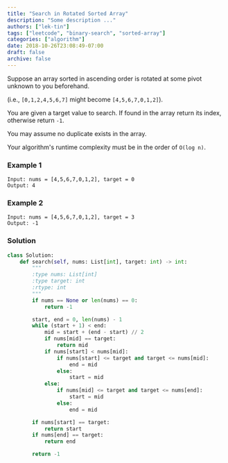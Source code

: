 ```yaml
---
title: "Search in Rotated Sorted Array"
description: "Some description ..."
authors: ["lek-tin"]
tags: ["leetcode", "binary-search", "sorted-array"]
categories: ["algorithm"]
date: 2018-10-26T23:08:49-07:00
draft: false
archive: false
---
```

Suppose an array sorted in ascending order is rotated at some pivot unknown to you beforehand.

(i.e., `[0,1,2,4,5,6,7]` might become `[4,5,6,7,0,1,2]`).

You are given a target value to search. If found in the array return its index, otherwise return `-1`.

You may assume no duplicate exists in the array.

Your algorithm's runtime complexity must be in the order of `O(log n)`.

### Example 1
```
Input: nums = [4,5,6,7,0,1,2], target = 0
Output: 4
```
### Example 2
```
Input: nums = [4,5,6,7,0,1,2], target = 3
Output: -1
```
### Solution
```python
class Solution:
    def search(self, nums: List[int], target: int) -> int:
        """
        :type nums: List[int]
        :type target: int
        :rtype: int
        """
        if nums == None or len(nums) == 0:
            return -1

        start, end = 0, len(nums) - 1
        while (start + 1) < end:
            mid = start + (end - start) // 2
            if nums[mid] == target:
                return mid
            if nums[start] < nums[mid]:
                if nums[start] <= target and target <= nums[mid]:
                    end = mid
                else:
                    start = mid
            else:
                if nums[mid] <= target and target <= nums[end]:
                    start = mid
                else:
                    end = mid

        if nums[start] == target:
            return start
        if nums[end] == target:
            return end

        return -1
```